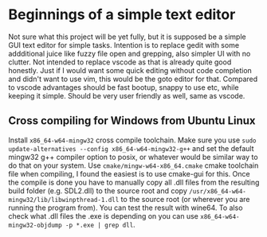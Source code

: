 # Beginnings of a simple text editor

Not sure what this project will be yet fully, but it is supposed be a simple GUI text editor for simple tasks. Intention is to replace gedit with some addditional juice like fuzzy file open and grepping, also simpler UI with no clutter. Not intended to replace vscode as that is already quite good honestly. Just if I would want some quick editing without code completion and didn't want to use vim, this would be the goto editor for that. Compared to vscode advantages should be fast bootup, snappy to use etc, while keeping it simple. Should be very user friendly as well, same as vscode.


## Cross compiling for Windows from Ubuntu Linux

Install `x86_64-w64-mingw32` cross compile toolchain. Make sure you use `sudo update-alternatives --config x86_64-w64-mingw32-g++` and set the default mingw32 g++ compiler option to posix, or whatever would be similar way to do that on your system. Use `cmake/mingw-w64-x86_64.cmake` cmake toolchain file when compiling, I found the easiest is to use cmake-gui for this. Once the compile is done you have to manually copy all .dll files from the resulting build folder (e.g. SDL2.dll) to the source root and copy `/usr/x86_64-w64-mingw32/lib/libwinpthread-1.dll` to the source root (or wherever you are running the program from). You can test the result with wine64. To also check what .dll files the .exe is depending on you can use `x86_64-w64-mingw32-objdump -p *.exe | grep dll`.
